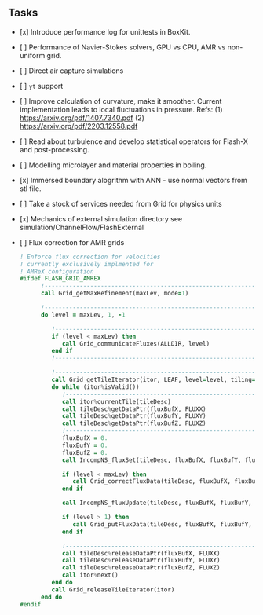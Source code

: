 ## Tasks

- \[x\] Introduce performance log for unittests in BoxKit.

- \[ \] Performance of Navier-Stokes solvers, GPU vs CPU, AMR vs
  non-uniform grid.

- \[ \] Direct air capture simulations

- \[ \] `yt` support

- \[ \] Improve calculation of curvature, make it smoother. Current
  implementation leads to local fluctuations in pressure. Refs: 
  (1) https://arxiv.org/pdf/1407.7340.pdf (2) https://arxiv.org/pdf/2203.12558.pdf

- \[ \] Read about turbulence and develop statistical operators for Flash-X
  and post-processing.

- \[ \] Modelling microlayer and material properties in boiling.

- \[x\] Immersed boundary alogrithm with ANN - use normal vectors from stl
  file.

- \[ \] Take a stock of services needed from Grid for physics units

- \[x\] Mechanics of external simulation directory see simulation/ChannelFlow/FlashExternal

- \[ \] Flux correction for AMR grids
   ```fortran
   ! Enforce flux correction for velocities
   ! currently exclusively implmented for
   ! AMReX configuration
   #ifdef FLASH_GRID_AMREX
         !----------------------------------------------------------------
         call Grid_getMaxRefinement(maxLev, mode=1)

         !----------------------------------------------------------------
         do level = maxLev, 1, -1

            !----------------------------------------------------------------
            if (level < maxLev) then
               call Grid_communicateFluxes(ALLDIR, level)
            end if
            !----------------------------------------------------------------

            !----------------------------------------------------------------
            call Grid_getTileIterator(itor, LEAF, level=level, tiling=.FALSE.)
            do while (itor%isValid())
               !----------------------------------------------------------------
               call itor%currentTile(tileDesc)
               call tileDesc%getDataPtr(fluxBufX, FLUXX)
               call tileDesc%getDataPtr(fluxBufY, FLUXY)
               call tileDesc%getDataPtr(fluxBufZ, FLUXZ)
               !----------------------------------------------------------------
               fluxBufX = 0.
               fluxBufY = 0.
               fluxBufZ = 0.
               call IncompNS_fluxSet(tileDesc, fluxBufX, fluxBufY, fluxBufZ, tileDesc%limits(LOW, :))

               if (level < maxLev) then
                  call Grid_correctFluxData(tileDesc, fluxBufX, fluxBufY, fluxBufZ, tileDesc%limits(LOW, :))
               end if

               call IncompNS_fluxUpdate(tileDesc, fluxBufX, fluxBufY, fluxBufZ, tileDesc%limits(LOW, :))

               if (level > 1) then
                  call Grid_putFluxData(tileDesc, fluxBufX, fluxBufY, fluxBufZ, tileDesc%limits(LOW, :))
               end if

               !----------------------------------------------------------------
               call tileDesc%releaseDataPtr(fluxBufX, FLUXX)
               call tileDesc%releaseDataPtr(fluxBufY, FLUXY)
               call tileDesc%releaseDataPtr(fluxBufZ, FLUXZ)
               call itor%next()
            end do
            call Grid_releaseTileIterator(itor)
         end do 
   #endif
   ```
